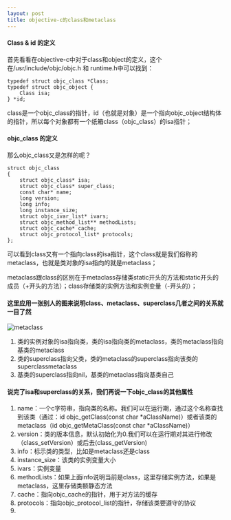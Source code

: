 ```yaml
---
layout: post
title: objective-c的class和metaclass
---
```

#### Class & id 的定义

首先看看在objective-c中对于class和object的定义，这个在/usr/include/objc/objc.h 和 runtime.h中可以找到：

	typedef struct objc_class *Class;
	typedef struct objc_object {
     	Class isa;
	} *id;
	
class是一个objc_class的指针，id（也就是对象）是一个指向objc_object结构体的指针，所以每个对象都有一个纸箱class（objc_class）的isa指针；

#### objc_class 的定义

那么objc_class又是怎样的呢？

	struct objc_class
	{
    	struct objc_class* isa;
	    struct objc_class* super_class;
	    const char* name;
	    long version;
	    long info;
    	long instance_size;
	    struct objc_ivar_list* ivars;
    	struct objc_method_list** methodLists;
	    struct objc_cache* cache;
	    struct objc_protocol_list* protocols;
	};
	
可以看到class又有一个指向class的isa指针，这个class就是我们俗称的metaclass，也就是类对象的isa指向的就是metaclass；

metaclass跟class的区别在于metaclass存储类static开头的方法和static开头的成员（+开头的方法）；class存储类的实例方法和实例变量（-开头的）；

#### 这里应用一张别人的图来说明class、metaclass、superclass几者之间的关系就一目了然

![metaclass](/AllenChiangBlog/public/upload/2014-04-23-01.gif)

1. 类的实例对象的isa指向类，类的isa指向类的metaclass，类的metaclass指向基类的metaclass
2. 类的superclass指向父类，类的metaclass的superclass指向该类的superclassmetaclass
3. 基类的superclass指向nil，基类的metaclass指向基类自己

#### 说完了isa和superclass的关系，我们再说一下objc_class的其他属性

1. name：一个c字符串，指向类的名称。我们可以在运行期，通过这个名称查找到该类（通过：id objc_getClass(const char *aClassName)）或者该类的metaclass（id objc_getMetaClass(const char *aClassName)）
2. version：类的版本信息，默认初始化为0.我们可以在运行期对其进行修改（class_setVersion）或后去(class_getVersion)
3. info：标示类的类型，比如是metaclass还是class
4. instance_size：该类的实例变量大小
5. ivars：实例变量
6. methodLists：如果上面info说明当前是class，这里存储实例方法，如果是metaclass，这里存储类额静态方法
7. cache：指向objc_cache的指针，用于对方法的缓存
8. protocols：指向objc_protocol_list的指针，存储该类要遵守的协议
9. 